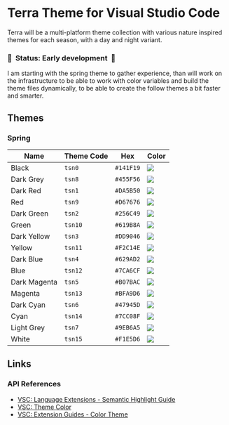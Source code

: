 # Terra Theme for Visual Studio Code

Terra will be a multi-platform theme collection with various nature inspired themes for each season, with a day and night variant.

### 🚧 &nbsp;Status: Early development &nbsp;🚧</p>

I am starting with the spring theme to gather experience, than will work on the infrastructure to be able to work with color variables and build the theme files dynamically, to be able to create the follow themes a bit faster and smarter.

## Themes

### Spring

| Name         | Theme Code | Hex       | Color                                                     |
| ------------ | ---------- | --------- | --------------------------------------------------------- |
| Black        | `tsn0`     | `#141F19` | ![](https://via.placeholder.com/250x25/141F19/141F19.png) |
| Dark Grey    | `tsn8`     | `#455F56` | ![](https://via.placeholder.com/250x25/455F56/455F56.png) |
| Dark Red     | `tsn1`     | `#DA5B50` | ![](https://via.placeholder.com/250x25/DA5B50/DA5B50.png) |
| Red          | `tsn9`     | `#D67676` | ![](https://via.placeholder.com/250x25/D67676/D67676.png) |
| Dark Green   | `tsn2`     | `#256C49` | ![](https://via.placeholder.com/250x25/256C49/256C49.png) |
| Green        | `tsn10`    | `#619B8A` | ![](https://via.placeholder.com/250x25/619B8A/619B8A.png) |
| Dark Yellow  | `tsn3`     | `#DD9046` | ![](https://via.placeholder.com/250x25/DD9046/DD9046.png) |
| Yellow       | `tsn11`    | `#F2C14E` | ![](https://via.placeholder.com/250x25/F2C14E/F2C14E.png) |
| Dark Blue    | `tsn4`     | `#629AD2` | ![](https://via.placeholder.com/250x25/629AD2/629AD2.png) |
| Blue         | `tsn12`    | `#7CA6CF` | ![](https://via.placeholder.com/250x25/7CA6CF/7CA6CF.png) |
| Dark Magenta | `tsn5`     | `#B07BAC` | ![](https://via.placeholder.com/250x25/B07BAC/B07BAC.png) |
| Magenta      | `tsn13`    | `#BFA9D6` | ![](https://via.placeholder.com/250x25/BFA9D6/BFA9D6.png) |
| Dark Cyan    | `tsn6`     | `#47945D` | ![](https://via.placeholder.com/250x25/47945D/47945D.png) |
| Cyan         | `tsn14`    | `#7CC08F` | ![](https://via.placeholder.com/250x25/7CC08F/7CC08F.png) |
| Light Grey   | `tsn7`     | `#9EB6A5` | ![](https://via.placeholder.com/250x25/9EB6A5/9EB6A5.png) |
| White        | `tsn15`    | `#F1E5D6` | ![](https://via.placeholder.com/250x25/F1E5D6/F1E5D6.png) |

## Links

### API References

- [VSC: Language Extensions - Semantic Highlight Guide](https://code.visualstudio.com/api/language-extensions/semantic-highlight-guide)
- [VSC: Theme Color](https://code.visualstudio.com/api/references/theme-color)
- [VSC: Extension Guides - Color Theme](https://code.visualstudio.com/api/extension-guides/color-theme)
